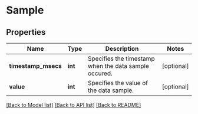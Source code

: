 # Sample

## Properties
Name | Type | Description | Notes
------------ | ------------- | ------------- | -------------
**timestamp_msecs** | **int** | Specifies the timestamp when the data sample occured. | [optional] 
**value** | **int** | Specifies the value of the data sample. | [optional] 

[[Back to Model list]](../README.md#documentation-for-models) [[Back to API list]](../README.md#documentation-for-api-endpoints) [[Back to README]](../README.md)



